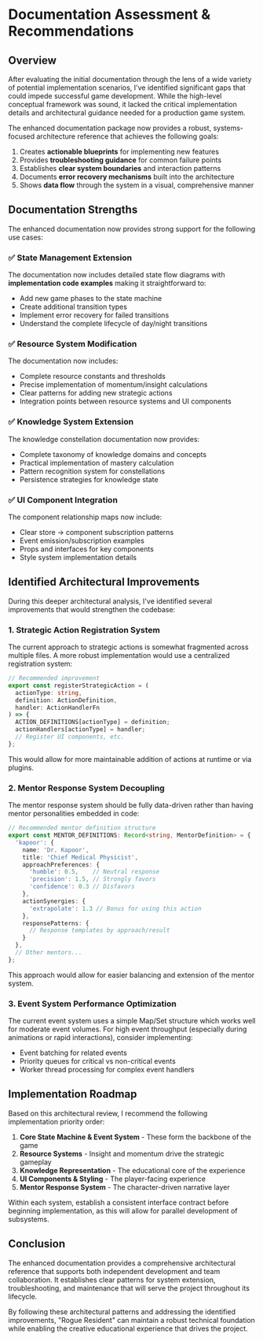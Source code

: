 # Documentation Assessment & Recommendations

## Overview

After evaluating the initial documentation through the lens of a wide variety of potential implementation scenarios, I've identified significant gaps that could impede successful game development. While the high-level conceptual framework was sound, it lacked the critical implementation details and architectural guidance needed for a production game system.

The enhanced documentation package now provides a robust, systems-focused architecture reference that achieves the following goals:

1. Creates **actionable blueprints** for implementing new features
2. Provides **troubleshooting guidance** for common failure points
3. Establishes **clear system boundaries** and interaction patterns
4. Documents **error recovery mechanisms** built into the architecture
5. Shows **data flow** through the system in a visual, comprehensive manner

## Documentation Strengths

The enhanced documentation now provides strong support for the following use cases:

### ✅ State Management Extension

The documentation now includes detailed state flow diagrams with **implementation code examples** making it straightforward to:
- Add new game phases to the state machine
- Create additional transition types
- Implement error recovery for failed transitions
- Understand the complete lifecycle of day/night transitions

### ✅ Resource System Modification

The documentation now includes:
- Complete resource constants and thresholds
- Precise implementation of momentum/insight calculations
- Clear patterns for adding new strategic actions
- Integration points between resource systems and UI components

### ✅ Knowledge System Extension

The knowledge constellation documentation now provides:
- Complete taxonomy of knowledge domains and concepts
- Practical implementation of mastery calculation
- Pattern recognition system for constellations
- Persistence strategies for knowledge state

### ✅ UI Component Integration

The component relationship maps now include:
- Clear store → component subscription patterns
- Event emission/subscription examples
- Props and interfaces for key components
- Style system implementation details

## Identified Architectural Improvements

During this deeper architectural analysis, I've identified several improvements that would strengthen the codebase:

### 1. Strategic Action Registration System

The current approach to strategic actions is somewhat fragmented across multiple files. A more robust implementation would use a centralized registration system:

```typescript
// Recommended improvement
export const registerStrategicAction = (
  actionType: string, 
  definition: ActionDefinition,
  handler: ActionHandlerFn
) => {
  ACTION_DEFINITIONS[actionType] = definition;
  actionHandlers[actionType] = handler;
  // Register UI components, etc.
};
```

This would allow for more maintainable addition of actions at runtime or via plugins.

### 2. Mentor Response System Decoupling

The mentor response system should be fully data-driven rather than having mentor personalities embedded in code:

```typescript
// Recommended mentor definition structure
export const MENTOR_DEFINITIONS: Record<string, MentorDefinition> = {
  'kapoor': {
    name: 'Dr. Kapoor',
    title: 'Chief Medical Physicist',
    approachPreferences: {
      'humble': 0.5,    // Neutral response
      'precision': 1.5, // Strongly favors
      'confidence': 0.3 // Disfavors
    },
    actionSynergies: {
      'extrapolate': 1.3 // Bonus for using this action
    },
    responsePatterns: {
      // Response templates by approach/result
    }
  },
  // Other mentors...
};
```

This approach would allow for easier balancing and extension of the mentor system.

### 3. Event System Performance Optimization

The current event system uses a simple Map/Set structure which works well for moderate event volumes. For high event throughput (especially during animations or rapid interactions), consider implementing:

- Event batching for related events
- Priority queues for critical vs non-critical events
- Worker thread processing for complex event handlers

## Implementation Roadmap

Based on this architectural review, I recommend the following implementation priority order:

1. **Core State Machine & Event System** - These form the backbone of the game
2. **Resource Systems** - Insight and momentum drive the strategic gameplay
3. **Knowledge Representation** - The educational core of the experience
4. **UI Components & Styling** - The player-facing experience
5. **Mentor Response System** - The character-driven narrative layer

Within each system, establish a consistent interface contract before beginning implementation, as this will allow for parallel development of subsystems.

## Conclusion

The enhanced documentation provides a comprehensive architectural reference that supports both independent development and team collaboration. It establishes clear patterns for system extension, troubleshooting, and maintenance that will serve the project throughout its lifecycle.

By following these architectural patterns and addressing the identified improvements, "Rogue Resident" can maintain a robust technical foundation while enabling the creative educational experience that drives the project.

